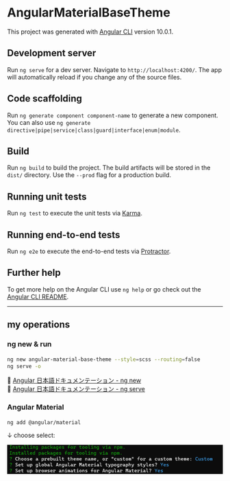 # AngularMaterialBaseTheme

This project was generated with [Angular CLI](https://github.com/angular/angular-cli) version 10.0.1.

## Development server

Run `ng serve` for a dev server. Navigate to `http://localhost:4200/`. The app will automatically reload if you change any of the source files.

## Code scaffolding

Run `ng generate component component-name` to generate a new component. You can also use `ng generate directive|pipe|service|class|guard|interface|enum|module`.

## Build

Run `ng build` to build the project. The build artifacts will be stored in the `dist/` directory. Use the `--prod` flag for a production build.

## Running unit tests

Run `ng test` to execute the unit tests via [Karma](https://karma-runner.github.io).

## Running end-to-end tests

Run `ng e2e` to execute the end-to-end tests via [Protractor](http://www.protractortest.org/).

## Further help

To get more help on the Angular CLI use `ng help` or go check out the [Angular CLI README](https://github.com/angular/angular-cli/blob/master/README.md).


---

## my operations

### ng new & run

```bash
ng new angular-material-base-theme --style=scss --routing=false
ng serve -o
```

:link: [Angular 日本語ドキュメンテーション - ng new](https://angular.jp/cli/new)  
:link: [Angular 日本語ドキュメンテーション - ng serve](https://angular.jp/cli/serve)  

### Angular Material

```bash
ng add @angular/material
```

↓ choose select:  

![ng-add-material, choose select](ng-add-material-choose.png)  










